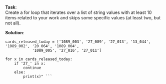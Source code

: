 **Task**:  
Create a for loop that iterates over a list of string values with at least 10 items related to your work and skips
some specific values (at least two, but not all).

**Solution**:  
``` 
cards_released_today = ['1089_003', '27_089', '27_013', '13_044', '1089_002', '20_064', '1089_004', 
			'1089_005', '27_016', '27_011']

for x in cards_released_today:
    if '27_' in x:
        continue
    else:
        print(x)" ```

